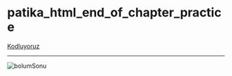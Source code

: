 # patika_html_end_of_chapter_practice

 [Kodluyoruz](https://app.patika.dev)
<hr>

![bolumSonu](https://user-images.githubusercontent.com/19255601/196806542-df1eb66a-f289-4dd6-b5b1-6bc4f44c0806.PNG)
